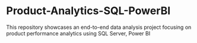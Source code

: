# Product-Analytics-SQL-PowerBI
This repository showcases an end-to-end data analysis project focusing on product performance analytics using SQL Server, Power BI
